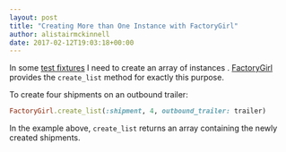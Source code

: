 ```yaml
---
layout: post
title: "Creating More than One Instance with FactoryGirl"
author: alistairmckinnell
date: 2017-02-12T19:03:18+00:00
---
```


In some [test fixtures](http://en.wikipedia.org/wiki/Test_fixture#Software) I need to create an array of instances . [FactoryGirl](https://github.com/thoughtbot/factory_girl) provides the `create_list` method for exactly this purpose. 

To create four shipments on an outbound trailer: 

```ruby
FactoryGirl.create_list(:shipment, 4, outbound_trailer: trailer)
```

In the example above, `create_list` returns an array containing the newly created shipments.
